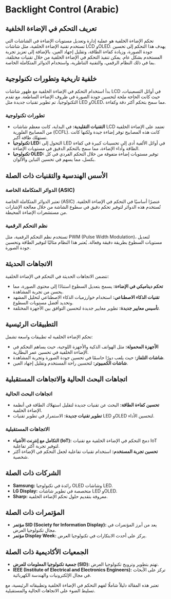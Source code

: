# Backlight Control (Arabic)

## تعريف التحكم في الإضاءة الخلفية

تحكم الإضاءة الخلفية هو عملية إدارة وتعديل مستويات الإضاءة في الشاشات التي تستخدم تقنية الإضاءة الخلفية، مثل شاشات LCD وOLED. يهدف هذا التحكم إلى تحسين جودة الصورة، وزيادة كفاءة الطاقة، وتقليل إجهاد العين، بالإضافة إلى تعزيز تجربة المستخدم بشكل عام. يمكن تنفيذ التحكم في الإضاءة الخلفية من خلال تقنيات مختلفة، بما في ذلك النظام الرقمي، والتقنية التناظرية، واستخدام الدوائر المتكاملة الخاصة.

## خلفية تاريخية وتطورات تكنولوجية

بدأ استخدام التحكم في الإضاءة الخلفية مع ظهور شاشات LCD في أوائل التسعينيات، حيث كانت الحاجة ملحة لتحسين جودة الصورة في ظروف الإضاءة الساطعة. مع تقدم التكنولوجيا، تم تطوير تقنيات جديدة مثل LED وOLED، مما سمح بتحكم أكثر دقة وكفاءة.

### تطورات تكنولوجية

- **التقنيات التقليدية:** في البداية، كانت معظم شاشات LCD تعتمد على الإضاءة الخلفية من المصابيح الفلورية (CCFL). كانت هذه المصابيح توفر إضاءة جيدة ولكنها كانت تستهلك طاقة أكبر.
- **تكنولوجيا LED:** التحول إلى LED في أوائل الألفية أدى إلى تحسينات كبيرة في كفاءة الطاقة وأداء الإضاءة، مما سمح بالتحكم الدقيق في مستويات الإضاءة.
- **تكنولوجيا OLED:** توفير مستويات إضاءة متفوقة من خلال التحكم الفردي في كل بكسل، مما يسهم في تحسين التباين والألوان.

## الأسس الهندسية والتقنيات ذات الصلة

### الدوائر المتكاملة الخاصة (ASIC)

تعتبر الدوائر المتكاملة الخاصة (ASIC) عنصرًا أساسيًا في التحكم في الإضاءة الخلفية. تُستخدم هذه الدوائر لتوفير تحكم دقيق في سطوع الشاشة من خلال معالجة الإشارات من مستشعرات الإضاءة المحيطة.

### نظم التحكم الرقمية

تستخدم نظم التحكم الرقمية، مثل PWM (Pulse Width Modulation)، لتعديل مستويات السطوع بطريقة دقيقة وفعالة. يُعتبر هذا النظام مثاليًا لتوفير الطاقة وتحسين جودة الصورة.

## الاتجاهات الحديثة

تتضمن الاتجاهات الحديثة في التحكم في الإضاءة الخلفية:

- **تحكم ديناميكي في الإضاءة:** يسمح بتعديل السطوع استنادًا إلى محتوى الصورة، مما يحسن من تجربة المشاهدة.
- **تقنيات الذكاء الاصطناعي:** استخدام خوارزميات الذكاء الاصطناعي لتحليل المشهد وتحديد أفضل مستويات السطوع.
- **تأسيس معايير جديدة:** تطوير معايير جديدة لتحسين التوافق بين الأجهزة المختلفة.

## التطبيقات الرئيسية

تحكم الإضاءة الخلفية له تطبيقات واسعة تشمل:

- **الأجهزة المحمولة:** مثل الهواتف الذكية والأجهزة اللوحية، حيث يساهم التحكم في الإضاءة الخلفية في تحسين عمر البطارية.
- **شاشات التلفاز:** حيث يلعب دورًا حاسمًا في تحسين جودة الصورة وتجربة المشاهدة.
- **شاشات الكمبيوتر:** لتحسين راحة المستخدم وتقليل إجهاد العين.

## اتجاهات البحث الحالية والاتجاهات المستقبلية

### اتجاهات البحث الحالية

- **تحسين كفاءة الطاقة:** البحث عن تقنيات جديدة لتقليل استهلاك الطاقة في أنظمة الإضاءة الخلفية.
- **تطوير تقنيات جديدة:** الاستمرار في تطوير تقنيات LED وOLED لتحسين الأداء.

### الاتجاهات المستقبلية

- **التكامل مع إنترنت الأشياء (IoT):** دمج التحكم في الإضاءة الخلفية مع تقنيات IoT لتوفير تجربة أكثر تفاعلية.
- **تحسين تجربة المستخدم:** استخدام تقنيات تفاعلية لجعل التحكم في الإضاءة أكثر شخصية.

## الشركات ذات الصلة

- **Samsung:** رائدة في تكنولوجيا OLED وشاشات LED.
- **LG Display:** متخصصة في تطوير شاشات LED وOLED.
- **Sharp:** معروفة بتقديم حلول تحكم الإضاءة الخلفية.

## المؤتمرات ذات الصلة

- **مؤتمر SID (Society for Information Display):** يعد من أبرز المؤتمرات في مجال تكنولوجيا العرض.
- **مؤتمر Display Week:** يركز على أحدث الابتكارات في تكنولوجيا العرض.

## الجمعيات الأكاديمية ذات الصلة

- **جمعية تكنولوجيا المعلومات للعرض (SID):** تهتم بتطوير وترويج تكنولوجيا العرض.
- **IEEE (Institute of Electrical and Electronics Engineers):** تركز على الأبحاث في مجال الإلكترونيات والهندسة الكهربائية.

تعتبر هذه المقالة دليلاً شاملًا لفهم التحكم في الإضاءة الخلفية وتطبيقاته الرئيسية، مع تسليط الضوء على الاتجاهات الحالية والمستقبلية.